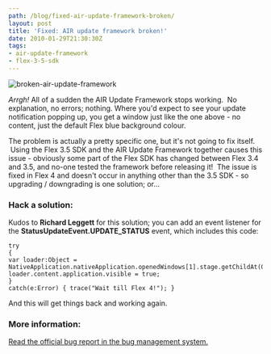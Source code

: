 ```yaml
---
path: /blog/fixed-air-update-framework-broken/
layout: post
title: 'Fixed: AIR update framework broken!'
date: 2010-01-29T21:30:30Z
tags:
- air-update-framework
- flex-3-5-sdk
---
```


![](http://uploads.psyked.co.uk/2010/01/broken-air-update-framework.jpg "broken-air-update-framework")

_Arrgh!_ All of a sudden the AIR Update Framework stops working.  No explanation, no errors; nothing. Where you'd expect to see your update notification popping up, you get a window just like the one above - no content, just the default Flex blue background colour.

The problem is actually a pretty specific one, but it's not going to fix itself.  Using the Flex 3.5 SDK and the AIR Update Framework together causes this issue - obviously some part of the Flex SDK has changed between Flex 3.4 and 3.5, and no-one tested the framework before releasing it!  The issue is fixed in Flex 4 and doesn't occur in anything other than the 3.5 SDK - so upgrading / downgrading is one solution; or...

### Hack a solution:

Kudos to **Richard Leggett** for this solution; you can add an event listener for the **StatusUpdateEvent.UPDATE_STATUS** event, which includes this code:

    try
    {
    var loader:Object = NativeApplication.nativeApplication.openedWindows[1].stage.getChildAt(0);
    loader.content.application.visible = true;
    }
    catch(e:Error) { trace("Wait till Flex 4!"); }

And this will get things back and working again.

### More information:

[Read the official bug report in the bug management system.](http://bugs.adobe.com/jira/browse/SDK-24766?focusedCommentId=334246&page=com.atlassian.jira.plugin.system.issuetabpanels:comment-tabpanel#action_334246)